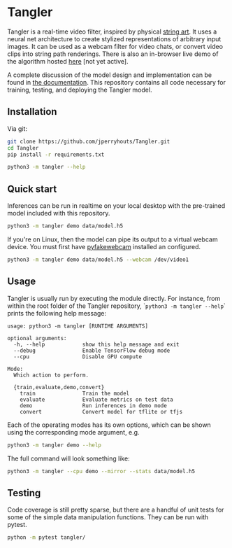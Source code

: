# Tangler

Tangler is a real-time video filter, inspired by physical [string art](https://vimeo.com/175653201). It uses a neural net architecture to create stylized representations of arbitrary input images. It can be used as a webcam filter for video chats, or convert video clips into string path renderings. There is also an in-browser live demo of the algorithm hosted [here](https://jperryhouts.github.io/Tangler/) [not yet active].

A complete discussion of the model design and implementation can be found in [the documentation](docs/ABOUT.md). This repository contains all code necessary for training, testing, and deploying the Tangler model.

## Installation

Via git:

```bash
git clone https://github.com/jperryhouts/Tangler.git
cd Tangler
pip install -r requirements.txt

python3 -m tangler --help
```

## Quick start

Inferences can be run in realtime on your local desktop with the pre-trained model included with this repository.

```bash
python3 -m tangler demo data/model.h5
```

If you're on Linux, then the model can pipe its output to a virtual webcam device. You must first have [pyfakewebcam](https://github.com/jremmons/pyfakewebcam) installed an configured.

```bash
python3 -m tangler demo data/model.h5 --webcam /dev/video1
```

## Usage

Tangler is usually run by executing the module directly. For instance, from within the root folder of the Tangler repository, \``python3 -m tangler --help`\` prints the following help message:

```text
usage: python3 -m tangler [RUNTIME ARGUMENTS]

optional arguments:
  -h, --help            show this help message and exit
  --debug               Enable TensorFlow debug mode
  --cpu                 Disable GPU compute

Mode:
  Which action to perform.

  {train,evaluate,demo,convert}
    train               Train the model
    evaluate            Evaluate metrics on test data
    demo                Run inferences in demo mode
    convert             Convert model for tflite or tfjs
```

Each of the operating modes has its own options, which can be shown using the corresponding mode argument, e.g.

```bash
python3 -m tangler demo --help
```

The full command will look something like:

```bash
python3 -m tangler --cpu demo --mirror --stats data/model.h5
```

## Testing

Code coverage is still pretty sparse, but there are a handful of unit tests for some of the simple data manipulation functions. They can be run with pytest.

```bash
python -m pytest tangler/
```

